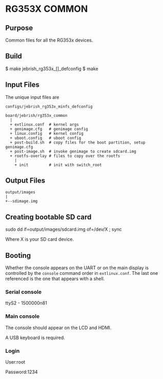 # RG353X COMMON

## Purpose

Common files for all the RG353x devices.

## Build

  $ make jebrish_rg353x_[]_defconfig
  $ make

## Input Files

The unique input files are

```
configs/jebrish_rg353x_minfs_defconfig
```

```
board/jebrish/rg353x_common
  |
  + extlinux.conf  # kernel args 
  + genimage.cfg   # genimage config 
  + linux.config   # kernel config
  + uboot.config   # uboot config
  + post-build.sh  # copy files for the boot partition, setup genimage.cfg
  + post-image.sh  # invoke genimage to create sdcard.img
  + rootfs-overlay # files to copy over the rootfs
    |
    + init         # init with switch_root 
```

## Output Files

```
output/images
|
+--sdimage.img
```

## Creating bootable SD card

sudo dd if=output/images/sdcard.img of=/dev/X ; sync

Where X is your SD card device.

## Booting

Whether the console appears on the UART or on the main display is controlled by the `console` command order in `extlinux.conf`.  The last one referenced is the one that appears with a shell.

### Serial console

ttyS2 - 1500000n81

### Main console

The console should appear on the LCD and HDMI.

A USB keyboard is required.

### Login

User:root

Password:1234
